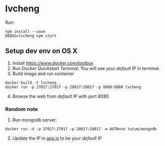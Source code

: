 # lvcheng

Run:
```
npm install --save
DEBUG=lvcheng npm start
```


## Setup dev env on OS X
1. Install https://www.docker.com/toolbox
2. Run *Docker Quickstart Terminal*. You will see your *default* IP in terminal.
3. Build image and run container
 ```shell
 docker build -t lvcheng .
 docker run -p 27017:27017 -p 28017:28017 -p 8080:8080 lvcheng
 ```

4. Browse the web from *default* IP with port 8080

### Random note
1. Run mongodb server:
```
docker run -d -p 27017:27017 -p 28017:28017 -e AUTH=no tutum/mongodb
```
2. Update the IP in [app.js](app.js) to be your *default* IP
